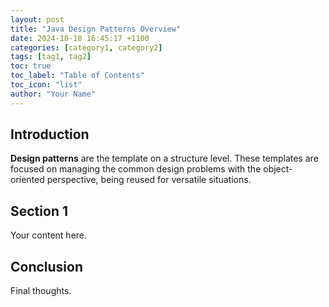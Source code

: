 ```yaml
---
layout: post
title: "Java Design Patterns Overview"
date: 2024-10-18 16:45:17 +1100
categories: [category1, category2]
tags: [tag1, tag2]
toc: true
toc_label: "Table of Contents"
toc_icon: "list"
author: "Your Name"
---
```


## Introduction

**Design patterns** are the template on a structure level.
These templates are focused on managing the common design problems with the object-oriented perspective,
being reused for versatile situations.

## Section 1

Your content here.

## Conclusion

Final thoughts.
